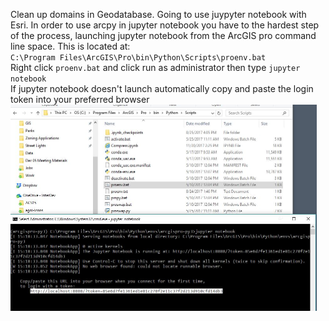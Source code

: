 Clean up domains in Geodatabase.
Going to use juypyter notebook with Esri. In order to use arcpy in jupyter notebook you have to the hardest step of the process, launching jupyter notebook from the ArcGIS pro command line space. This is located at: <br>
`C:\Program Files\ArcGIS\Pro\bin\Python\Scripts\proenv.bat` <br>
Right click `proenv.bat` and click run as administrator then type `jupyter notebook` <br>
If jupyter notebook doesn't launch automatically copy and paste the login token into your preferred browser <br>
<img src="https://github.com/akell47/GIS/blob/master/GISImages/launchjupyterarcgis.JPG"
        width="490" height="330"/> <br>
